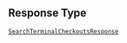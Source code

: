 ## Response Type

[`SearchTerminalCheckoutsResponse`](../../doc/models/search-terminal-checkouts-response.md)

